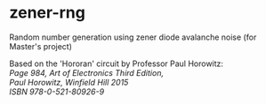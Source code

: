 # zener-rng
Random number generation using zener diode avalanche noise (for Master's project)

Based on the 'Hororan' circuit by Professor Paul Horowitz:  
*Page 984, Art of Electronics Third Edition,*  
*Paul Horowitz, Winfield Hill 2015*  
*ISBN 978-0-521-80926-9*
